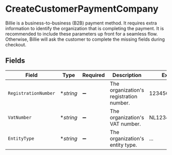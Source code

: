 # CreateCustomerPaymentCompany

Billie is a business-to-business (B2B) payment method. It requires extra information to identify the organization
that is completing the payment. It is recommended to include these parameters up front for a seamless flow.
Otherwise, Billie will ask the customer to complete the missing fields during checkout.


## Fields

| Field                                   | Type                                    | Required                                | Description                             | Example                                 |
| --------------------------------------- | --------------------------------------- | --------------------------------------- | --------------------------------------- | --------------------------------------- |
| `RegistrationNumber`                    | **string*                               | :heavy_minus_sign:                      | The organization's registration number. | 12345678                                |
| `VatNumber`                             | **string*                               | :heavy_minus_sign:                      | The organization's VAT number.          | NL123456789B01                          |
| `EntityType`                            | **string*                               | :heavy_minus_sign:                      | The organization's entity type.         | ...                                     |
